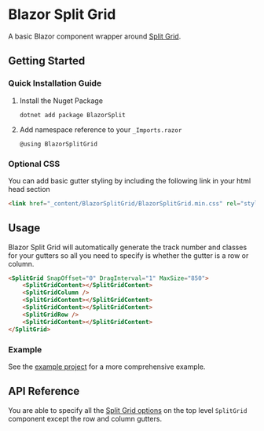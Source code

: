 # Blazor Split Grid

A basic Blazor component wrapper around [Split Grid](https://github.com/nathancahill/split).

## Getting Started

### Quick Installation Guide

1. Install the Nuget Package
   ```
   dotnet add package BlazorSplit
   ```
2. Add namespace reference to your `_Imports.razor`
   ```
   @using BlazorSplitGrid
   ```

### Optional CSS

You can add basic gutter styling by including the following link in your html head section

```html
<link href="_content/BlazorSplitGrid/BlazorSplitGrid.min.css" rel="stylesheet" />
```

## Usage

Blazor Split Grid will automatically generate the track number and classes for your gutters so all you need to specify is whether the gutter is a row or column.

```html
<SplitGrid SnapOffset="0" DragInterval="1" MaxSize="850">
    <SplitGridContent></SplitGridContent>
    <SplitGridColumn />
    <SplitGridContent></SplitGridContent>
    <SplitGridContent></SplitGridContent>
    <SplitGridRow />
    <SplitGridContent></SplitGridContent>
</SplitGrid>
```

### Example

See the [example project](./BlazorSplitGrid.Example) for a more comprehensive example.

## API Reference

You are able to specify all the [Split Grid options](https://github.com/nathancahill/split/tree/master/packages/split-grid#options) on the top level `SplitGrid` component except the row and column gutters.

